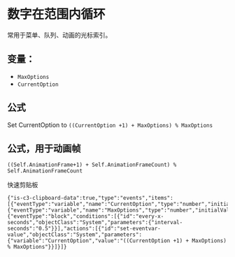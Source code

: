 # 数字在范围内循环

常用于菜单、队列、动画的光标索引。

## 变量：
- ` MaxOptions `
- ` CurrentOption `

## 公式
Set CurrentOption to `((CurrentOption +1) + MaxOptions) % MaxOptions`

## 公式，用于动画帧
```
((Self.AnimationFrame+1) + Self.AnimationFrameCount) % Self.AnimationFrameCount
```

快速剪贴板
```
{"is-c3-clipboard-data":true,"type":"events","items":[{"eventType":"variable","name":"CurrentOption","type":"number","initialValue":"0","comment":"","isStatic":false,"isConstant":false},{"eventType":"variable","name":"MaxOptions","type":"number","initialValue":"3","comment":"","isStatic":false,"isConstant":false},{"eventType":"block","conditions":[{"id":"every-x-seconds","objectClass":"System","parameters":{"interval-seconds":"0.5"}}],"actions":[{"id":"set-eventvar-value","objectClass":"System","parameters":{"variable":"CurrentOption","value":"((CurrentOption +1) + MaxOptions) % MaxOptions"}}]}]}
```

